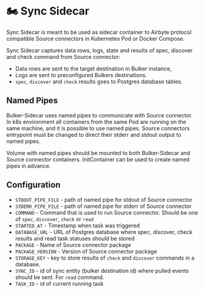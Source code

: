 # 🏍️ Sync Sidecar

Sync Sidecar is meant to be used as sidecar container to Airbyte protocol compatible Source connectors in Kubernetes Pod or Docker Compose.

Sync Sidecar captures data rows, logs, state and results of spec, discover and check command from Source connector:

- Data rows are sent to the target destination in Bulker instance,
- Logs are sent to preconfigured Bulkers destinations.
- `spec`, `discover` and `check` results goes to Postgres database tables.

## Named Pipes

Bulker-Sidecar uses named pipes to communicate with Source connector.
In k8s environment all containers from the same Pod are running on the same machine, and it is possible to use named pipes.
Source connectors entrypoint must be changed to direct their stderr and stdout output to named pipes.

Volume with named pipes should be mounted to both Bulker-Sidecar and Source connector containers.
InitContainer can be used to create named pipes in advance.

## Configuration

 - `STDOUT_PIPE_FILE` - path of named pipe for stdout of Source connector
 - `STDERR_PIPE_FILE` - path of named pipe for stderr of Source connector
 - `COMMAND` - Command that is used to run Source connector. Should be one of `spec`, `discover`, `check` or `read`
 - `STARTED_AT` - Timestamp when task was triggered
 - `DATABASE_URL` - URL of Postgres database where spec, discover, check results and read task statuses should be stored
 - `PACKAGE` - Name of Source connector package
 - `PACKAGE_VERSION` - Version of Source connector package
 - `STORAGE_KEY` - key to store results of `check` and `discover` commands in a database.
 - `SYNC_ID` - id of sync entity (bulker destination id) where pulled events should be sent. For `read` command.
 - `TASK_ID` - id of current running task
